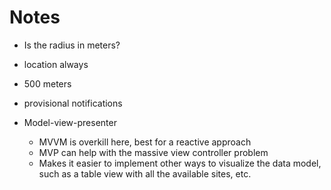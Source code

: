 # Notes

- Is the radius in meters?

- location always

- 500 meters

- provisional notifications

- Model-view-presenter
    - MVVM is overkill here, best for a reactive approach
    - MVP can help with the massive view controller problem
    - Makes it easier to implement other ways to visualize the data model, such as a table view with all the available sites, etc.
